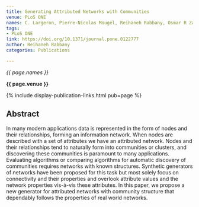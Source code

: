 ```yaml
---
title: Generating Attributed Networks with Communities
venue: PLoS ONE
names: C. Largeron, Pierre-Nicolas Mougel, Reihaneh Rabbany, Osmar R Zaiane
tags:
- PLoS ONE
link: https://doi.org/10.1371/journal.pone.0122777
author: Reihaneh Rabbany
categories: Publications

---
```


*{{ page.names }}*

**{{ page.venue }}**

{% include display-publication-links.html pub=page %}

## Abstract

In many modern applications data is represented in the form of nodes and their relationships, forming an information network. When nodes are described with a set of attributes we have an attributed network. Nodes and their relationships tend to naturally form into communities or clusters, and discovering these communities is paramount to many applications. Evaluating algorithms or comparing algorithms for automatic discovery of communities requires networks with known structures. Synthetic generators of networks have been proposed for this task but most solely focus on connectivity and their properties and overlook attribute values and the network properties vis-à-vis these attributes. In this paper, we propose a new generator for attributed networks with community structure that dependably follows the properties of real world networks.